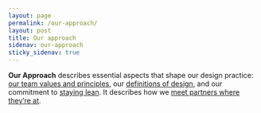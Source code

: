 ```yaml
---
layout: page
permalink: /our-approach/
layout: post
title: Our approach
sidenav: our-approach
sticky_sidenav: true
---
```


**Our Approach** describes essential aspects that shape our design practice: [our team values and principles](https://drive.google.com/a/gsa.gov/open?id=1pR9Q-UmkIQ3wgHjL9LPv5MvIw5QLeqFTnCuWcFA1_Js), our [definitions of design](https://docs.google.com/document/d/1WVDQFLEiNFzCuWH9D6hMLTQXaBJWZ-aElXl5qqOjdHg/edit#), and our commitment to [staying lean](https://drive.google.com/a/gsa.gov/open?id=1k2uHVuc4IPTSKT_g43DLwe68IDNKenVuAeD6OoX_t20). It describes how we [meet partners where they’re at](https://drive.google.com/a/gsa.gov/open?id=1gumobaBPpfFc46Xcbu8fA86-lPCyPjUZDkgieqorRsA).
